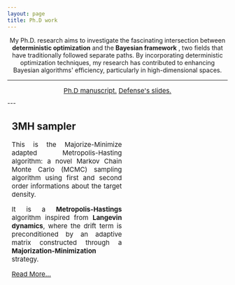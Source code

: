 ```yaml
---
layout: page
title: Ph.D work
---
```


<p align="center">
My Ph.D. research aims to investigate the fascinating intersection between <strong>deterministic optimization</strong>  and the <strong>Bayesian framework</strong> , two fields that have traditionally followed separate paths. By incorporating deterministic optimization techniques, my research has contributed to enhancing Bayesian algorithms' efficiency, particularly in high-dimensional spaces.
</p>

---
<center>
<div style="width: 50%; text-align: center; font-size:15px; margin:10px;">
  <a href="#" class="btn">Ph.D manuscript.</a> <a href="#" class="btn">Defense's slides.</a>
</div>
</center>
---
<div style="width: 50%; text-align: justify; font-size:15px; margin:10px;">
<h2>3MH sampler</h2>

<p>This is the Majorize-Minimize adapted Metropolis-Hasting algorithm: a novel Markov Chain Monte Carlo (MCMC) sampling algorithm using first and second order informations about the target density. </p>
<!--more-->
<p>It is a <strong>Metropolis-Hastings</strong> algorithm inspired from <strong>Langevin dynamics</strong>, where the drift term is preconditioned
by an adaptive matrix constructed through a <strong>Majorization-Minimization</strong> strategy. </p>

<a href="3MH.md">Read More...</a>
</div>








